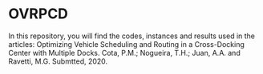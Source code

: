 # OVRPCD
In this repository, you will find the codes, instances and results used in the articles:  Optimizing Vehicle Scheduling and Routing in a Cross-Docking Center with Multiple Docks. Cota, P.M.; Nogueira, T.H.; Juan, A.A. and Ravetti, M.G. Submtted, 2020.
